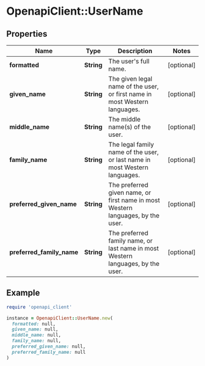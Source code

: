 # OpenapiClient::UserName

## Properties

| Name | Type | Description | Notes |
| ---- | ---- | ----------- | ----- |
| **formatted** | **String** | The user&#39;s full name. | [optional] |
| **given_name** | **String** | The given legal name of the user, or first name in most Western languages. | [optional] |
| **middle_name** | **String** | The middle name(s) of the user. | [optional] |
| **family_name** | **String** | The legal family name of the user, or last name in most Western languages. | [optional] |
| **preferred_given_name** | **String** | The preferred given name, or first name in most Western languages, by the user. | [optional] |
| **preferred_family_name** | **String** | The preferred family name, or last name in most Western languages, by the user. | [optional] |

## Example

```ruby
require 'openapi_client'

instance = OpenapiClient::UserName.new(
  formatted: null,
  given_name: null,
  middle_name: null,
  family_name: null,
  preferred_given_name: null,
  preferred_family_name: null
)
```

